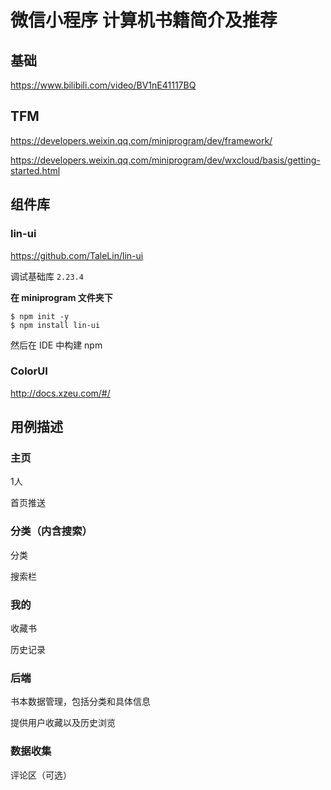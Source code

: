 # 微信小程序 计算机书籍简介及推荐



## 基础

https://www.bilibili.com/video/BV1nE41117BQ



## TFM

https://developers.weixin.qq.com/miniprogram/dev/framework/

https://developers.weixin.qq.com/miniprogram/dev/wxcloud/basis/getting-started.html



## 组件库

### lin-ui

https://github.com/TaleLin/lin-ui

调试基础库 `2.23.4`

**在 miniprogram 文件夹下**

```
$ npm init -y
$ npm install lin-ui
```

然后在 IDE 中构建 npm



### ColorUI

http://docs.xzeu.com/#/



## 用例描述

### 主页

1人

首页推送

### 分类（内含搜索）

分类

搜索栏

### 我的

收藏书

历史记录

### 后端

书本数据管理，包括分类和具体信息

提供用户收藏以及历史浏览

### 数据收集

评论区（可选）
